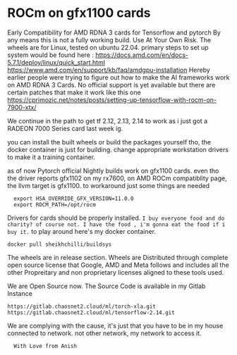 # ROCm on gfx1100 cards
Early Compatibility for AMD RDNA 3 cards  for Tensorflow and pytorch
By any means this is not a fully working build.
Use At Your Own Risk.
The wheels are for Linux, tested on ubuntu 22.04.
primary steps to set up system would be found here :
https://docs.amd.com/en/docs-5.7.1/deploy/linux/quick_start.html
https://www.amd.com/en/support/kb/faq/amdgpu-installation
Hereby earlier people were trying to figure out how to make the AI frameworks work on AMD RDNA 3 Cards.
No official support is yet available but there are certain patches that make it work like this one
https://cprimozic.net/notes/posts/setting-up-tensorflow-with-rocm-on-7900-xtx/

We continue in the path to get tf 2.12, 2.13, 2.14 to work as i just got a RADEON 7000 Series card last week ig.

you can install the built wheels or build the packages yourself
tho, the docker container is just for building. change appropriate workstation drivers to make it a training container.

as of now Pytorch official Nightly builds work on gfx1100 cards.
even tho the driver reports gfx1102 on my rx7600, on AMD ROCm compatiblity page,
the llvm target is gfx1100.
to workaround just some things are needed 

```shell
  export HSA_OVERRIDE_GFX_VERSION=11.0.0
  export ROCM_PATH=/opt/rocm
```
Drivers for cards should be properly installed.
``
I buy everyone food and do charity?
of course not. I have the food , i'm gonna eat the food if i buy it.
``
to play around here's my docker container.
```
docker pull sheikhchilli/buildsys
```
The wheels are in release section.
Wheels are Distributed through complete open source license that Google, AMD  and Meta follows and includes all the other Propreitary and 
non proprietary licenses aligned to these tools used.

We are Open Source now. The Source Code is available in my Gitlab Instance
```
https://gitlab.chaosnet2.cloud/ml/torch-xla.git
https://gitlab.chaosnet2.cloud/ml/tensorflow-2.14.git

```
We are complying with the cause, it's just that you have to be in my house connected to network. not other network, my network to access it.

```code
  With Love from Anish
```
